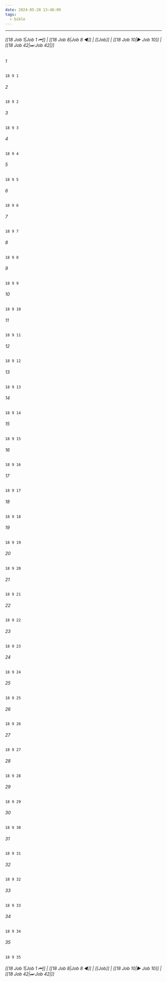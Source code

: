 ```yaml
---
date: 2024-05-28 13:48:09
tags:
  - bible
---
```

___

###### [[18 Job 1|Job 1 ⏮]] | [[18 Job 8|Job 8 ◀]] | [[Job]] | [[18 Job 10|▶ Job 10]] | [[18 Job 42|⏭ Job 42|]]

###### 1
``` verse
18 9 1 
```
###### 2
``` verse
18 9 2 
```
###### 3
``` verse
18 9 3 
```
###### 4
``` verse
18 9 4 
```
###### 5
``` verse
18 9 5 
```
###### 6
``` verse
18 9 6 
```
###### 7
``` verse
18 9 7 
```
###### 8
``` verse
18 9 8 
```
###### 9
``` verse
18 9 9 
```
###### 10
``` verse
18 9 10 
```
###### 11
``` verse
18 9 11 
```
###### 12
``` verse
18 9 12 
```
###### 13
``` verse
18 9 13 
```
###### 14
``` verse
18 9 14 
```
###### 15
``` verse
18 9 15 
```
###### 16
``` verse
18 9 16 
```
###### 17
``` verse
18 9 17 
```
###### 18
``` verse
18 9 18 
```
###### 19
``` verse
18 9 19 
```
###### 20
``` verse
18 9 20 
```
###### 21
``` verse
18 9 21 
```
###### 22
``` verse
18 9 22 
```
###### 23
``` verse
18 9 23 
```
###### 24
``` verse
18 9 24 
```
###### 25
``` verse
18 9 25 
```
###### 26
``` verse
18 9 26 
```
###### 27
``` verse
18 9 27 
```
###### 28
``` verse
18 9 28 
```
###### 29
``` verse
18 9 29 
```
###### 30
``` verse
18 9 30 
```
###### 31
``` verse
18 9 31 
```
###### 32
``` verse
18 9 32 
```
###### 33
``` verse
18 9 33 
```
###### 34
``` verse
18 9 34 
```
###### 35
``` verse
18 9 35 
```

###### [[18 Job 1|Job 1 ⏮]] | [[18 Job 8|Job 8 ◀]] | [[Job]] | [[18 Job 10|▶ Job 10]] | [[18 Job 42|⏭ Job 42|]]

